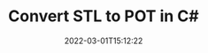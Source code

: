 ---
############################# Static ############################
layout: "auto-gen-conversion"
date: 2022-03-01T15:12:22
draft: false
otherformats: doc docm docx dot dotm dotx fodp htm html mht mhtml odp odt otp pot potm potx pps ppsm ppsx ppt pptm pptx rtf
breadcrumb: STL to POT in C#

############################# Head ############################
head_title: "STL to POT Converter in C#"
head_description: "Convert STL to POT in .NET using a few lines of code. Use the GroupDocs Document Conversion API to convert over 160 file formats."

############################# Header ############################
title: "Convert STL to POT in C#"
description: "STL to POT conversion with a few lines of .NET code"
bg_image: "https://cms.admin.containerize.com/templates/aspose/App_Themes/V3/images/bg/header1.png"
bg_overlay: false
button:
    enable: true

############################# SubMenu ############################
submenu:
    enable: true

    left:
        img_alt: "GroupDocs.Conversion for .NET"
        image: "https://cms.admin.containerize.com/templates/groupdocs/images/product-logos/90x90-noborder/groupdocs-conversion-net.png"
        product: "GroupDocs.Conversion"
        platform: ".NET"

    

############################# About ############################
about:
    enable: true
    title: "About GroupDocs.Conversion для .NET API"
    content: |
        [GroupDocs.Conversion for .NET](https://products.groupdocs.com/conversion/net/) can be used to convert Microsoft Word, Excel, PowerPoint, PDF, Visio and other formats. GroupDocs.Conversion is a standalone API that is suitable for back-end and internal systems where high performance is required. It does not depend on any software such as Microsoft or Open Office.
    

overview:
    enable: true
    content: |
        Convert your STL files to POT in .NET easily. You can use just a couple of C# code lines in any platform of your choice like - Windows, Linux, macOS.
        You can try STL to POT conversion for free and evaluate conversion results quality.
        Along with simple file conversion scenarios you can try more advanced options for loading source STL file and for saving output POT result. 
        
        For example, for the source STL file you may use the following load options:

        * auto-detect file format;
        * specify password for protected files (if file format supports it);
        * replace missing fonts to preserve document appearance.
        
        There are also advanced convert options for the POT file:

        * convert specific document page or page range;
        * add a watermark to the converted POT file.

        Once conversion is completed you can save your POT file to the local file path or any third-party storage like FTP, Amazon S3, Google Drive, Dropbox etc.
        Please note - to convert STL to POT there is no need for any additional software installed - like MS Office, Open Office, Adobe Acrobat Reader etc. 


############################# Steps ############################
steps:
    enable: true
    title_left: "Steps to convert STL to POT in C#"
    content_left: |
        [GroupDocs.Conversion](https://products.groupdocs.com/conversion/net/) makes it easy for developers to convert a STL file to POT with a few lines of code.

        * Create an instance of the Converter class and provide the file STL with the full path
        * Create and set ConvertOptions for POT type.
        * Call the Converter.Convert method and pass the full path and format (POT) as a parameter
        
    title_right: "System Requirements"
    content_right: |
        Basic conversion with GroupDocs.Conversion for .NET can be done in just a few simple steps. Our APIs are supported on all major platforms and operating systems. Before executing the code below, make sure you have the following prerequisites installed on your system.

        * Operating systems: Microsoft Windows, Linux, MacOS
        * Development environments: Microsoft Visual Studio, Xamarin, MonoDevelop
        * Frameworks: .NET Framework, .NET Standard, .NET Core, Mono
        * Get the latest GroupDocs.Conversion for .NET from [Nuget](https://www.nuget.org/packages/groupdocs.conversion)
        
    code: |
        ```cs
        // Load STL file
        var converter = new GroupDocs.Conversion.Converter("template.stl");
        // Set conversion parameters for POT format
        var convertOptions = converter.GetPossibleConversions()["pot"].ConvertOptions;
        // Convert to POT format
        converter.Convert("output.pot", convertOptions);        
        ```
        
demos:
    enable: true
    title: "STL to POT Live Demo"
    content: |
       Convert STL to POT now by visiting the [GroupDocs.Conversion App](https://products.groupdocs.app/conversion/family) website. Online demo has the following advantages
          

more_formats:
    enable: true
    title: "Other supported transformations STL"
    content: "You can also convert STL to many other file formats. Please see the list below."
       
       
back_to_top:
    enable: true
---